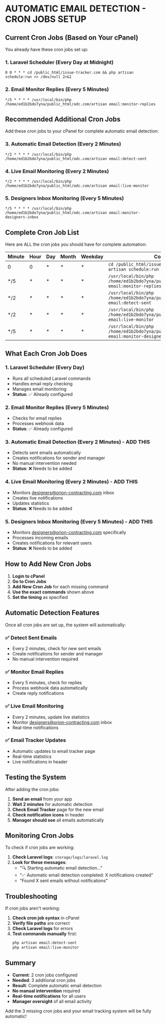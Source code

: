 # AUTOMATIC EMAIL DETECTION - CRON JOBS SETUP

## Current Cron Jobs (Based on Your cPanel)

You already have these cron jobs set up:

### 1. Laravel Scheduler (Every Day at Midnight)
```
0 0 * * * cd /public_html/issue-tracker.com && php artisan schedule:run >> /dev/null 2>&1
```

### 2. Email Monitor Replies (Every 5 Minutes)
```
*/5 * * * * /usr/local/bin/php /home/ed1b2bdo7yna/public_html/odc.com/artisan email:monitor-replies
```

## Recommended Additional Cron Jobs

Add these cron jobs to your cPanel for complete automatic email detection:

### 3. Automatic Email Detection (Every 2 Minutes)
```
*/2 * * * * /usr/local/bin/php /home/ed1b2bdo7yna/public_html/odc.com/artisan email:detect-sent
```

### 4. Live Email Monitoring (Every 2 Minutes)
```
*/2 * * * * /usr/local/bin/php /home/ed1b2bdo7yna/public_html/odc.com/artisan email:live-monitor
```

### 5. Designers Inbox Monitoring (Every 5 Minutes)
```
*/5 * * * * /usr/local/bin/php /home/ed1b2bdo7yna/public_html/odc.com/artisan email:monitor-designers-inbox
```

## Complete Cron Job List

Here are ALL the cron jobs you should have for complete automation:

| Minute | Hour | Day | Month | Weekday | Command |
|--------|------|-----|-------|---------|---------|
| 0 | 0 | * | * | * | `cd /public_html/issue-tracker.com && php artisan schedule:run >> /dev/null 2>&1` |
| */5 | * | * | * | * | `/usr/local/bin/php /home/ed1b2bdo7yna/public_html/odc.com/artisan email:monitor-replies` |
| */2 | * | * | * | * | `/usr/local/bin/php /home/ed1b2bdo7yna/public_html/odc.com/artisan email:detect-sent` |
| */2 | * | * | * | * | `/usr/local/bin/php /home/ed1b2bdo7yna/public_html/odc.com/artisan email:live-monitor` |
| */5 | * | * | * | * | `/usr/local/bin/php /home/ed1b2bdo7yna/public_html/odc.com/artisan email:monitor-designers-inbox` |

## What Each Cron Job Does

### 1. Laravel Scheduler (Every Day)
- Runs all scheduled Laravel commands
- Handles email reply checking
- Manages email monitoring
- **Status**: ✅ Already configured

### 2. Email Monitor Replies (Every 5 Minutes)
- Checks for email replies
- Processes webhook data
- **Status**: ✅ Already configured

### 3. Automatic Email Detection (Every 2 Minutes) - **ADD THIS**
- Detects sent emails automatically
- Creates notifications for sender and manager
- No manual intervention needed
- **Status**: ❌ Needs to be added

### 4. Live Email Monitoring (Every 2 Minutes) - **ADD THIS**
- Monitors designers@orion-contracting.com inbox
- Creates live notifications
- Updates statistics
- **Status**: ❌ Needs to be added

### 5. Designers Inbox Monitoring (Every 5 Minutes) - **ADD THIS**
- Monitors designers@orion-contracting.com specifically
- Processes incoming emails
- Creates notifications for relevant users
- **Status**: ❌ Needs to be added

## How to Add New Cron Jobs

1. **Login to cPanel**
2. **Go to Cron Jobs**
3. **Add New Cron Job** for each missing command
4. **Use the exact commands** shown above
5. **Set the timing** as specified

## Automatic Detection Features

Once all cron jobs are set up, the system will automatically:

### ✅ **Detect Sent Emails**
- Every 2 minutes, check for new sent emails
- Create notifications for sender and manager
- No manual intervention required

### ✅ **Monitor Email Replies**
- Every 5 minutes, check for replies
- Process webhook data automatically
- Create reply notifications

### ✅ **Live Email Monitoring**
- Every 2 minutes, update live statistics
- Monitor designers@orion-contracting.com inbox
- Real-time notifications

### ✅ **Email Tracker Updates**
- Automatic updates to email tracker page
- Real-time statistics
- Live notifications in header

## Testing the System

After adding the cron jobs:

1. **Send an email** from your app
2. **Wait 2 minutes** for automatic detection
3. **Check Email Tracker** page for the new email
4. **Check notification icons** in header
5. **Manager should see** all emails automatically

## Monitoring Cron Jobs

To check if cron jobs are working:

1. **Check Laravel logs**: `storage/logs/laravel.log`
2. **Look for these messages**:
   - "🔍 Starting automatic email detection..."
   - "✅ Automatic email detection completed: X notifications created"
   - "Found X sent emails without notifications"

## Troubleshooting

If cron jobs aren't working:

1. **Check cron job syntax** in cPanel
2. **Verify file paths** are correct
3. **Check Laravel logs** for errors
4. **Test commands manually** first:
   ```bash
   php artisan email:detect-sent
   php artisan email:live-monitor
   ```

## Summary

- **Current**: 2 cron jobs configured
- **Needed**: 3 additional cron jobs
- **Result**: Complete automatic email detection
- **No manual intervention** required
- **Real-time notifications** for all users
- **Manager oversight** of all email activity

Add the 3 missing cron jobs and your email tracking system will be fully automatic!
